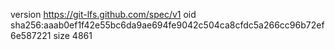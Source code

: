 version https://git-lfs.github.com/spec/v1
oid sha256:aaab0ef1f42e55bc6da9ae694fe9042c504ca8cfdc5a266cc96b72ef6e587221
size 4861
